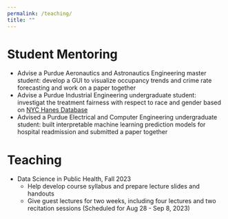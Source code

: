 ```yaml
---
permalink: /teaching/
title: ""
---
```

# Student Mentoring
- Advise a Purdue Aeronautics and Astronautics Engineering master student: develop a GUI to visualize occupancy trends and crime rate forecasting and work on a paper together
- Advise a Purdue Industrial Engineering undergraduate student: investigat the treatment fairness with respect to race and gender based on [NYC Hanes Database](https://www.nyc.gov/site/doh/data/data-sets/nyc-hanes-info.page)
- Advised a Purdue Electrical and Computer Engineering undergraduate student: built interpretable machine learning prediction models for hospital readmission and submitted a paper together

# Teaching
- Data Science in Public Health, Fall 2023
	- Help develop course syllabus and prepare lecture slides and handouts
	- Give guest lectures for two weeks, including four lectures and two recitation sessions (Scheduled for Aug 28 - Sep 8, 2023)
